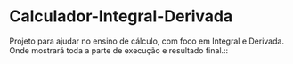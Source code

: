 # Calculador-Integral-Derivada
Projeto para ajudar no ensino de cálculo, com foco em Integral e Derivada.
Onde mostrará toda a parte de execução e resultado final.::
